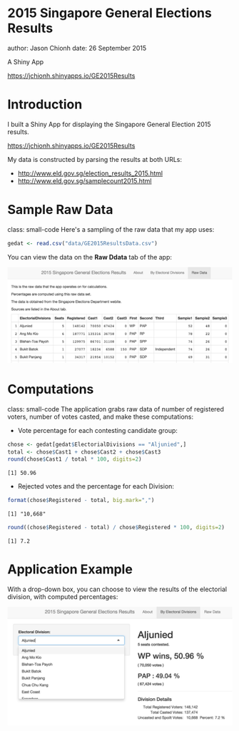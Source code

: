 <style>
.small-code pre code {
  font-size: 1em;
}
</style>

2015 Singapore General Elections Results
========================================================
author: Jason Chionh
date: 26 September 2015

A Shiny App

https://jchionh.shinyapps.io/GE2015Results

Introduction
========================================================
I built a Shiny App for displaying the Singapore General Election 2015 results. 

https://jchionh.shinyapps.io/GE2015Results

My data is constructed by parsing the results at both URLs:

- http://www.eld.gov.sg/election_results_2015.html
- http://www.eld.gov.sg/samplecount2015.html

Sample Raw Data
========================================================
class: small-code
Here's a sampling of the raw data that my app uses:

```r
gedat <- read.csv("data/GE2015ResultsData.csv")
```
You can view the data on the **Raw Ddata** tab of the app:

![RawDataImage](figures/rawdata.jpg)

Computations
========================================================
class: small-code
The application grabs raw data of number of registered voters, number of votes casted, and make these computations:

- Vote percentage for each contesting candidate group:

```r
chose <- gedat[gedat$ElectorialDivisions == "Aljunied",]
total <- chose$Cast1 + chose$Cast2 + chose$Cast3
round(chose$Cast1 / total * 100, digits=2)
```

```
[1] 50.96
```

- Rejected votes and the percentage for each Division:

```r
format(chose$Registered - total, big.mark=",")
```

```
[1] "10,668"
```

```r
round((chose$Registered - total) / chose$Registered * 100, digits=2)
```

```
[1] 7.2
```

Application Example
========================================================
With a drop-down box, you can choose to view the results of the electorial division, with computed percentages:

![ByDivisionImage](figures/division.jpg)



